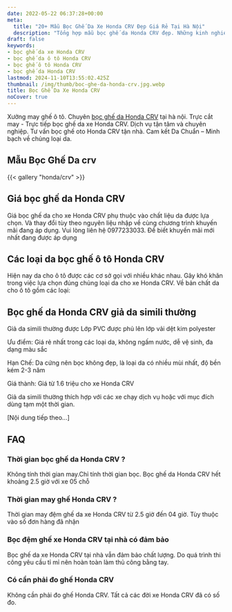 ```yaml
---
date: 2022-05-22 06:37:28+00:00
meta:
  title: "20+ Mẫu Bọc Ghế Da Xe Honda CRV Đẹp Giá Rẻ Tại Hà Nội"
  description: "Tổng hợp mẫu bọc ghế da Honda CRV đẹp. Những kinh nghiệm bọc ghế ô tô Honda CRV. Chương trình khuyến mãi bọc ghế Honda CRV. Bảng giá bọc ghế da xe Honda CRV. Chương trình khuyến mãi bọc ghế Honda CRV"
draft: false
keywords:
- bọc ghế da xe Honda CRV
- bọc ghế da ô tô Honda CRV
- bọc ghế ô tô Honda CRV
- bọc ghế da Honda CRV
lastmod: 2024-11-10T13:55:02.425Z
thumbnail: /img/thumb/boc-ghe-da-honda-crv.jpg.webp
title: Bọc Ghế Da Xe Honda CRV
noCover: true
---
```


Xưởng may ghế ô tô. Chuyên [bọc ghế da Honda CRV](https://bocgheoto.vn/honda/boc-ghe-da-xe-honda-crv.html/) tại hà nội. Trực cắt may - Trực tiếp bọc ghế da xe Honda CRV. Dịch vụ tận tâm và chuyên nghiệp. Tư vấn bọc ghế oto Honda CRV tận nhà. Cam kết Da Chuẩn – Minh bạch về chủng loại da.

## Mẫu Bọc Ghế Da crv
{{< gallery "honda/crv" >}}
## Giá bọc ghế da Honda CRV

Giá bọc ghế da cho xe Honda CRV phụ thuộc vào chất liệu da được lựa chọn. Và thay đổi tùy theo nguyên liệu nhập về cùng chương trình khuyến mãi đang áp dụng. Vui lòng liên hệ 0977233033. Để biết khuyến mãi mới nhất đang được áp dụng

## Các loại da bọc ghế ô tô Honda CRV

Hiện nay da cho ô tô được các cơ sở gọi với nhiều khác nhau. Gây khó khăn trong việc lựa chọn đúng chủng loại da cho xe Honda CRV. Về bản chất da cho ô tô gồm các loại:

## Bọc ghế da Honda CRV giả da simili thường

Giả da simili thường được Lớp PVC được phủ lên lớp vải dệt kim polyester

Ưu điểm: Giá rẻ nhất trong các loại da, không ngấm nước, dễ vệ sinh, đa dạng màu sắc

Hạn Chế: Da cứng nên bọc không đẹp, là loại da có nhiều mùi nhất, độ bền kém 2-3 năm

Giá thành: Giá từ 1.6 triệu cho xe Honda CRV

Giả da simili thường thích hợp với các xe chạy dịch vụ hoặc với mục đích dùng tạm một thời gian.

[Nội dung tiếp theo...]

## FAQ

### Thời gian bọc ghế da Honda CRV ?
Không tính thời gian may.Chỉ tính thời gian bọc. Bọc ghế da Honda CRV hết khoảng 2.5 giờ với xe 05 chỗ

### Thời gian may ghế Honda CRV ?
Thời gian may đệm ghế da xe Honda CRV từ 2.5 giờ đến 04 giờ. Tùy thuộc vào số đơn hàng đã nhận

### Bọc đệm ghế xe Honda CRV tại nhà có đảm bảo
Bọc ghế da xe Honda CRV tại nhà vẫn đảm bảo chất lượng. Do quá trình thi công yêu cầu tỉ mỉ nên hoàn toàn làm thủ công bằng tay.

### Có cần phải đo ghế Honda CRV
Không cần phải đo ghế Honda CRV. Tất cả các đời xe Honda CRV đã có số đo.